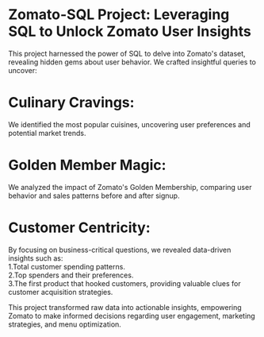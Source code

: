 # Zomato-SQL Project: Leveraging SQL to Unlock Zomato User Insights

This project harnessed the power of SQL to delve into Zomato's dataset, revealing hidden gems about user behavior. We crafted insightful queries to uncover:

# Culinary Cravings: 
We identified the most popular cuisines, uncovering user preferences and potential market trends.
# Golden Member Magic: 
We analyzed the impact of Zomato's Golden Membership, comparing user behavior and sales patterns before and after signup.
# Customer Centricity: 
By focusing on business-critical questions, we revealed data-driven insights such as:<br>
1.Total customer spending patterns.<br>
2.Top spenders and their preferences.<br>
3.The first product that hooked customers, providing valuable clues for customer acquisition strategies.<br>

This project transformed raw data into actionable insights, empowering Zomato to make informed decisions regarding user engagement, marketing strategies, and menu optimization.
